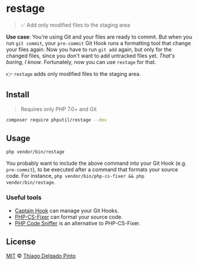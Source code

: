 # restage

> ✅ Add only modified files to the staging area

**Use case**: You're using Git and your files are ready to commit. But when you run `git commit`, your `pre-commit` Git Hook runs a formatting tool that change your files again. Now you have to run `git add` again, but only for the changed files, since you don't want to add untracked files yet. _That's boring, I know_. Fortunately, now you can use `restage` for that.

👉 `restage` adds only modified files to the staging area.

## Install

> Requires only PHP 7.0+ and Git

```bash
composer require phputil/restage --dev
```

## Usage

```bash
php vendor/bin/restage
```

You probably want to include the above command into your Git Hook (e.g. `pre-commit`), to be executed after a command that formats your source code. For instance, `php vendor/bin/php-cs-fixer && php vendor/bin/restage`.

### Useful tools

- [Captain Hook](https://github.com/captainhookphp/captainhook) can manage your Git Hooks.
- [PHP-CS-Fixer](https://github.com/PHP-CS-Fixer/PHP-CS-Fixer) can format your source code.
- [PHP Code Sniffer](https://github.com/squizlabs/PHP_CodeSniffer) is an alternative to PHP-CS-Fixer.

## License

[MIT](LICENSE) © [Thiago Delgado Pinto](https://github.com/thiagodp)
